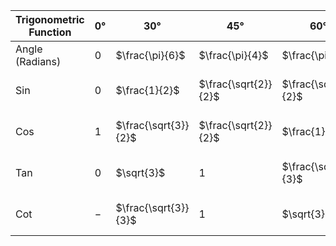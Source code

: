 | Trigonometric Function | 0° | 30° | 45° | 60° | 90° | 120° | 135° | 150° | 180° | 210° | 225° | 240° | 270° | 300° | 315° | 330° | 360° |
| ---------------------- | -- | --- | --- | --- | --- | ---- | ---- | ---- | ---- | ---- | ---- | ---- | ---- | ---- | ---- | ---- | ---- |
| Angle (Radians)        | 0  | $\frac{\pi}{6}$ | $\frac{\pi}{4}$ | $\frac{\pi}{3}$ | $\frac{\pi}{2}$ | $\frac{2\pi}{3}$ | $\frac{3\pi}{4}$ | $\frac{5\pi}{6}$ | $\pi$ | $\frac{7\pi}{6}$ | $\frac{5\pi}{4}$ | $\frac{4\pi}{3}$ | $\frac{3\pi}{2}$ | $\frac{5\pi}{3}$ | $\frac{7\pi}{4}$ | $\frac{11\pi}{6}$ | $2\pi$ |
| Sin                    | 0  | $\frac{1}{2}$ | $\frac{\sqrt{2}}{2}$ | $\frac{\sqrt{3}}{2}$ | 1 | $\frac{\sqrt{3}}{2}$ | $\frac{\sqrt{2}}{2}$ | $\frac{1}{2}$ | 0 | $-\frac{1}{2}$ | $-\frac{\sqrt{2}}{2}$ | $-\frac{\sqrt{3}}{2}$ | $-1$ | $-\frac{\sqrt{3}}{2}$ | $-\frac{\sqrt{2}}{2}$ | $-\frac{1}{2}$ | 0 |
| Cos                    | 1  | $\frac{\sqrt{3}}{2}$ | $\frac{\sqrt{2}}{2}$ | $\frac{1}{2}$ | 0 | $-\frac{1}{2}$ | $-\frac{\sqrt{2}}{2}$ | $-\frac{\sqrt{3}}{2}$ | $-1$ | $-\frac{\sqrt{3}}{2}$ | $-\frac{\sqrt{2}}{2}$ | $-\frac{1}{2}$ | 0 | $\frac{1}{2}$ | $\frac{\sqrt{2}}{2}$ | $\frac{\sqrt{3}}{2}$ | 1 |
| Tan                    | 0  | $\sqrt{3}$ | 1 | $\frac{\sqrt{3}}{3}$ | $-$ | $-\frac{\sqrt{3}}{3}$ | $-1$ | $-\sqrt{3}$ | 0 | $\sqrt{3}$ | 1 | $\frac{\sqrt{3}}{3}$ | $-$ | $-\frac{\sqrt{3}}{3}$ | $-1$ | $-\sqrt{3}$ | 0 |
| Cot                    | $-$ | $\frac{\sqrt{3}}{3}$ | 1 | $\sqrt{3}$ | 0 | $-\sqrt{3}$ | $-1$ | $-\frac{\sqrt{3}}{3}$ | $-$ | $-\frac{\sqrt{3}}{3}$ | $-1$ | $-\sqrt{3}$ | 0 | $\sqrt{3}$ | 1 | $\frac{\sqrt{3}}{3}$ | $-$ |